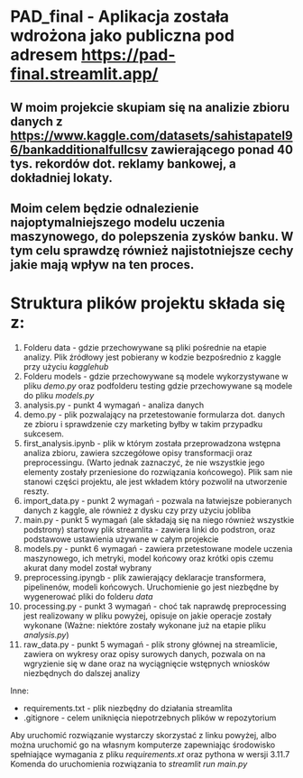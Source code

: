 # PAD_final - Aplikacja została wdrożona jako publiczna pod adresem https://pad-final.streamlit.app/

## W moim projekcie skupiam się na analizie zbioru danych z https://www.kaggle.com/datasets/sahistapatel96/bankadditionalfullcsv zawierającego ponad 40 tys. rekordów dot. reklamy bankowej, a dokładniej lokaty. 
## Moim celem będzie odnalezienie najoptymalniejszego modelu uczenia maszynowego, do polepszenia zysków banku. W tym celu sprawdzę również najistotniejsze cechy jakie mają wpływ na ten proces.

# Struktura plików projektu składa się z:
1. Folderu data - gdzie przechowywane są pliki pośrednie na etapie analizy. Plik źródłowy jest pobierany w kodzie bezpośrednio z kaggle przy użyciu *kagglehub*
2. Folderu models - gdzie przechowywane są modele wykorzystywane w pliku *demo.py* oraz podfolderu testing gdzie przechowywane są modele do pliku *models.py*
3. analysis.py - punkt 4 wymagań - analiza danych
4. demo.py - plik pozwalający na przetestowanie formularza dot. danych ze zbioru i sprawdzenie czy marketing byłby w takim przypadku sukcesem.
5. first_analysis.ipynb - plik w którym została przeprowadzona wstępna analiza zbioru, zawiera szczegółowe opisy transformacji oraz preprocessingu. (Warto jednak zaznaczyć, że nie wszystkie jego elementy zostały przeniesione do rozwiązania końcowego). Plik sam nie stanowi części projektu, ale jest wkładem który pozwolił na utworzenie reszty.
6. import_data.py - punkt 2 wymagań - pozwala na łatwiejsze pobieranych danych z kaggle, ale również z dysku czy przy użyciu jobliba
7. main.py - punkt 5 wymagań (ale składają się na niego również wszystkie podstrony) startowy plik streamlita - zawiera linki do podstron, oraz podstawowe ustawienia używane w całym projekcie
8. models.py - punkt 6 wymagań - zawiera przetestowane modele uczenia maszynowego, ich metryki, model końcowy oraz krótki opis czemu akurat dany model został wybrany
9. preprocessing.ipyngb - plik zawierający deklaracje transformera, pipelinenów, modeli końcowych. Uruchomienie go jest niezbędne by wygenerować pliki do folderu *data*
10. processing.py - punkt 3 wymagań - choć tak naprawdę preprocessing jest realizowany w pliku powyżej, opisuje on jakie operacje zostały wykonane (Ważne: niektóre zostały wykonane już na etapie pliku *analysis.py*)
11. raw_data.py - punkt 5 wymagań - plik strony głównej na streamlicie, zawiera on wykresy oraz opisy surowych danych, pozwala on na wgryzienie się w dane oraz na wyciągnięcie wstępnych wniosków niezbędnych do dalszej analizy

Inne:
- requirements.txt - plik niezbędny do działania streamlita
- .gitignore - celem uniknięcia niepotrzebnych plików w repozytorium

Aby uruchomić rozwiązanie wystarczy skorzystać z linku powyżej, albo można uruchomić go na własnym komputerze zapewniając środowisko spełniające wymagania z pliku *requirements.xt* oraz pythona w wersji 3.11.7
Komenda do uruchomienia rozwiązania to *streamlit run main.py*
